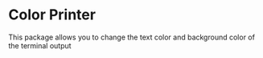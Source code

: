 # Color Printer

This package allows you to change the text color and background color of the terminal output
